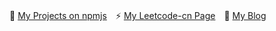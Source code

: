 🌱 [My Projects on npmjs](https://www.npmjs.com/~mantoufan)　⚡ [My Leetcode-cn Page](https://leetcode-cn.com/u/mantoufan/)　💬 [My Blog](https://yu.mantoufan.com/)

<!--
**mantoufan/mantoufan** is a ✨ _special_ ✨ repository because its `README.md` (this file) appears on your GitHub profile.

Here are some ideas to get you started:

- 🔭 I’m currently working on ...
- 🌱 I’m currently learning ...
- 👯 I’m looking to collaborate on ...
- 🤔 I’m looking for help with ...
- 💬 Ask me about ...
- 📫 How to reach me: ...
- 😄 Pronouns: ...
- ⚡ Fun fact: ...
-->
